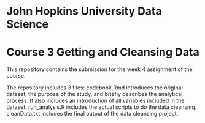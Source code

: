 # John Hopkins University Data Science 
# Course 3 Getting and Cleansing Data

This repository contains the submission for the week 4 assignment of the course. 

The repository includes 3 files: codebook.Rmd introduces the original dataset, the purpose of the study, and briefly describes the analytical process. It also includes an introduction of all variables included in the dataset. run_analysis.R includes the actual scripts to do the data cleansing. cleanData.txt includes the final output of the data cleansing project.
